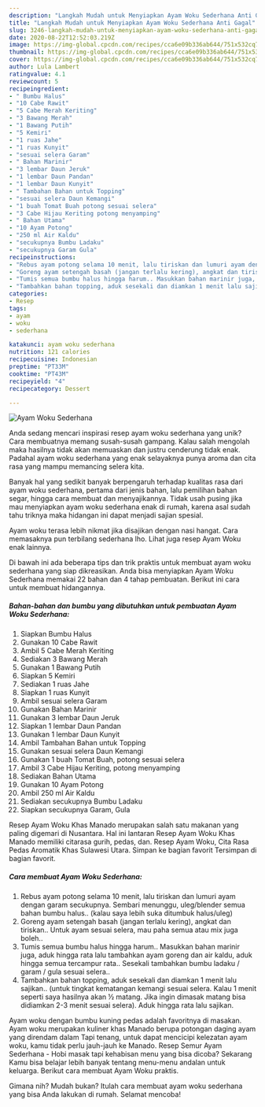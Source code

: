 ```yaml
---
description: "Langkah Mudah untuk Menyiapkan Ayam Woku Sederhana Anti Gagal"
title: "Langkah Mudah untuk Menyiapkan Ayam Woku Sederhana Anti Gagal"
slug: 3246-langkah-mudah-untuk-menyiapkan-ayam-woku-sederhana-anti-gagal
date: 2020-08-22T12:52:03.219Z
image: https://img-global.cpcdn.com/recipes/cca6e09b336ab644/751x532cq70/ayam-woku-sederhana-foto-resep-utama.jpg
thumbnail: https://img-global.cpcdn.com/recipes/cca6e09b336ab644/751x532cq70/ayam-woku-sederhana-foto-resep-utama.jpg
cover: https://img-global.cpcdn.com/recipes/cca6e09b336ab644/751x532cq70/ayam-woku-sederhana-foto-resep-utama.jpg
author: Lula Lambert
ratingvalue: 4.1
reviewcount: 5
recipeingredient:
- " Bumbu Halus"
- "10 Cabe Rawit"
- "5 Cabe Merah Keriting"
- "3 Bawang Merah"
- "1 Bawang Putih"
- "5 Kemiri"
- "1 ruas Jahe"
- "1 ruas Kunyit"
- "sesuai selera Garam"
- " Bahan Marinir"
- "3 lembar Daun Jeruk"
- "1 lembar Daun Pandan"
- "1 lembar Daun Kunyit"
- " Tambahan Bahan untuk Topping"
- "sesuai selera Daun Kemangi"
- "1 buah Tomat Buah potong sesuai selera"
- "3 Cabe Hijau Keriting potong menyamping"
- " Bahan Utama"
- "10 Ayam Potong"
- "250 ml Air Kaldu"
- "secukupnya Bumbu Ladaku"
- "secukupnya Garam Gula"
recipeinstructions:
- "Rebus ayam potong selama 10 menit, lalu tiriskan dan lumuri ayam dengan garam secukupnya. Sembari menunggu, uleg/blender semua bahan bumbu halus.. (kalau saya lebih suka ditumbuk halus/uleg)"
- "Goreng ayam setengah basah (jangan terlalu kering), angkat dan tiriskan.. Untuk ayam sesuai selera, mau paha semua atau mix juga boleh.."
- "Tumis semua bumbu halus hingga harum.. Masukkan bahan marinir juga, aduk hingga rata lalu tambahkan ayam goreng dan air kaldu, aduk hingga semua tercampur rata.. Sesekali tambahkan bumbu ladaku / garam / gula sesuai selera.."
- "Tambahkan bahan topping, aduk sesekali dan diamkan 1 menit lalu sajikan.. (untuk tingkat kematangan kemangi sesuai selera. Kalau 1 menit seperti saya hasilnya akan ½ matang. Jika ingin dimasak matang bisa didiamkan 2-3 menit sesuai selera). Aduk hingga rata lalu sajikan."
categories:
- Resep
tags:
- ayam
- woku
- sederhana

katakunci: ayam woku sederhana 
nutrition: 121 calories
recipecuisine: Indonesian
preptime: "PT33M"
cooktime: "PT43M"
recipeyield: "4"
recipecategory: Dessert

---
```



![Ayam Woku Sederhana](https://img-global.cpcdn.com/recipes/cca6e09b336ab644/751x532cq70/ayam-woku-sederhana-foto-resep-utama.jpg)

Anda sedang mencari inspirasi resep ayam woku sederhana yang unik? Cara membuatnya memang susah-susah gampang. Kalau salah mengolah maka hasilnya tidak akan memuaskan dan justru cenderung tidak enak. Padahal ayam woku sederhana yang enak selayaknya punya aroma dan cita rasa yang mampu memancing selera kita.

Banyak hal yang sedikit banyak berpengaruh terhadap kualitas rasa dari ayam woku sederhana, pertama dari jenis bahan, lalu pemilihan bahan segar, hingga cara membuat dan menyajikannya. Tidak usah pusing jika mau menyiapkan ayam woku sederhana enak di rumah, karena asal sudah tahu triknya maka hidangan ini dapat menjadi sajian spesial.

Ayam woku terasa lebih nikmat jika disajikan dengan nasi hangat. Cara memasaknya pun terbilang sederhana lho. Lihat juga resep Ayam Woku enak lainnya.


Di bawah ini ada beberapa tips dan trik praktis untuk membuat ayam woku sederhana yang siap dikreasikan. Anda bisa menyiapkan Ayam Woku Sederhana memakai 22 bahan dan 4 tahap pembuatan. Berikut ini cara untuk membuat hidangannya.

<!--inarticleads1-->

##### Bahan-bahan dan bumbu yang dibutuhkan untuk pembuatan Ayam Woku Sederhana:

1. Siapkan  Bumbu Halus
1. Gunakan 10 Cabe Rawit
1. Ambil 5 Cabe Merah Keriting
1. Sediakan 3 Bawang Merah
1. Gunakan 1 Bawang Putih
1. Siapkan 5 Kemiri
1. Sediakan 1 ruas Jahe
1. Siapkan 1 ruas Kunyit
1. Ambil sesuai selera Garam
1. Gunakan  Bahan Marinir
1. Gunakan 3 lembar Daun Jeruk
1. Siapkan 1 lembar Daun Pandan
1. Gunakan 1 lembar Daun Kunyit
1. Ambil  Tambahan Bahan untuk Topping
1. Gunakan sesuai selera Daun Kemangi
1. Gunakan 1 buah Tomat Buah, potong sesuai selera
1. Ambil 3 Cabe Hijau Keriting, potong menyamping
1. Sediakan  Bahan Utama
1. Gunakan 10 Ayam Potong
1. Ambil 250 ml Air Kaldu
1. Sediakan secukupnya Bumbu Ladaku
1. Siapkan secukupnya Garam, Gula


Resep Ayam Woku Khas Manado merupakan salah satu makanan yang paling digemari di Nusantara. Hal ini lantaran Resep Ayam Woku Khas Manado memiliki citarasa gurih, pedas, dan. Resep Ayam Woku, Cita Rasa Pedas Aromatik Khas Sulawesi Utara. Simpan ke bagian favorit Tersimpan di bagian favorit. 

<!--inarticleads2-->

##### Cara membuat Ayam Woku Sederhana:

1. Rebus ayam potong selama 10 menit, lalu tiriskan dan lumuri ayam dengan garam secukupnya. Sembari menunggu, uleg/blender semua bahan bumbu halus.. (kalau saya lebih suka ditumbuk halus/uleg)
1. Goreng ayam setengah basah (jangan terlalu kering), angkat dan tiriskan.. Untuk ayam sesuai selera, mau paha semua atau mix juga boleh..
1. Tumis semua bumbu halus hingga harum.. Masukkan bahan marinir juga, aduk hingga rata lalu tambahkan ayam goreng dan air kaldu, aduk hingga semua tercampur rata.. Sesekali tambahkan bumbu ladaku / garam / gula sesuai selera..
1. Tambahkan bahan topping, aduk sesekali dan diamkan 1 menit lalu sajikan.. (untuk tingkat kematangan kemangi sesuai selera. Kalau 1 menit seperti saya hasilnya akan ½ matang. Jika ingin dimasak matang bisa didiamkan 2-3 menit sesuai selera). Aduk hingga rata lalu sajikan.


Ayam woku dengan bumbu kuning pedas adalah favoritnya di masakan. Ayam woku merupakan kuliner khas Manado berupa potongan daging ayam yang direndam dalam Tapi tenang, untuk dapat mencicipi kelezatan ayam woku, kamu tidak perlu jauh-jauh ke Manado. Resep Semur Ayam Sederhana - Hobi masak tapi kehabisan menu yang bisa dicoba? Sekarang Kamu bisa belajar lebih banyak tentang menu-menu andalan untuk keluarga. Berikut cara membuat Ayam Woku praktis. 

Gimana nih? Mudah bukan? Itulah cara membuat ayam woku sederhana yang bisa Anda lakukan di rumah. Selamat mencoba!
